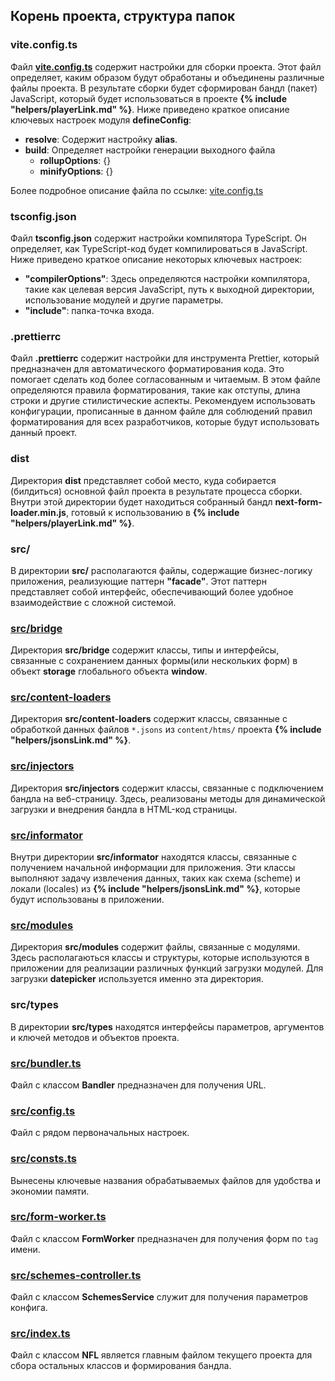## Корень проекта, структура папок

### vite.config.ts

Файл **[vite.config.ts](VITECONFIG.md)** содержит настройки для сборки проекта. Этот файл определяет, каким образом будут обработаны и объединены различные файлы проекта. В результате сборки будет сформирован бандл (пакет) JavaScript, который будет использоваться в проекте **{% include "helpers/playerLink.md" %}**. Ниже приведено краткое описание ключевых настроек модуля **defineConfig**:

- **resolve**: Содержит настройку **alias**.
- **build**: Определяет настройки генерации выходного файла
  - **rollupOptions**: {}
  - **minifyOptions**: {}

Более подробное описание файла по ссылке: [vite.config.ts](VITECONFIG.md)

### tsconfig.json

Файл **tsconfig.json** содержит настройки компилятора TypeScript. Он определяет, как TypeScript-код будет компилироваться в JavaScript. Ниже приведено краткое описание некоторых ключевых настроек:

- **"compilerOptions"**: Здесь определяются настройки компилятора, такие как целевая версия JavaScript, путь к выходной директории, использование модулей и другие параметры.
- **"include"**: папка-точка входа.

### .prettierrc

Файл **.prettierrc** содержит настройки для инструмента Prettier, который предназначен для автоматического форматирования кода. Это помогает сделать код более согласованным и читаемым. В этом файле определяются правила форматирования, такие как отступы, длина строки и другие стилистические аспекты. Рекомендуем использовать конфигурации, прописанные в данном файле для соблюдений правил форматирования для всех разработчиков, которые будут использовать данный проект.

### dist

Директория **dist** представляет собой место, куда собирается (билдиться) основной файл проекта в результате процесса сборки. Внутри этой директории будет находиться собранный бандл **next-form-loader.min.js**, готовый к использованию в **{% include "helpers/playerLink.md" %}**.

### src/
В директории **src/** располагаются файлы, содержащие бизнес-логику приложения, реализующие паттерн **"facade"**. Этот паттерн представляет собой интерфейс, обеспечивающий более удобное взаимодействие с сложной системой.

### [src/bridge](bridge/README.md)

Директория **src/bridge** содержит классы, типы и интерфейсы, связанные с сохранением данных формы(или нескольких форм) в объект **storage** глобального объекта **window**.

### [src/content-loaders](content-loaders/README.md)

Директория **src/content-loaders** содержит классы, связанные с обработкой данных файлов `*.jsons` из `content/htms/` проекта **{% include "helpers/jsonsLink.md" %}**.

### [src/injectors](injectors/README.md)

Директория **src/injectors** содержит классы, связанные с подключением бандла на веб-страницу. Здесь, реализованы методы для динамической загрузки и внедрения бандла в HTML-код страницы.

### [src/informator](informator/README.md)

Внутри директории **src/informator** находятся классы, связанные с получением начальной информации для приложения. Эти классы выполняют задачу извлечения данных, таких как схема (scheme) и локали (locales) из **{% include "helpers/jsonsLink.md" %}**, которые будут использованы в приложении.

### [src/modules](modules/README.md)

Директория **src/modules** содержит файлы, связанные с модулями. Здесь располагаються классы и структуры, которые используются в приложении для реализации различных функций загрузки модулей. Для загрузки **datepicker** используется именно эта директория.

### src/types

В директории **src/types** находятся интерфейсы параметров, аргументов и ключей методов и объектов проекта. 

### [src/bundler.ts](BUNDLER.md)

Файл с классом **Bandler** предназначен для получения URL.

### [src/config.ts](CONFIG.md)

Файл с рядом первоначальных настроек.

### [src/consts.ts](CONSTS.md)

Вынесены ключевые названия обрабатываемых файлов для удобства и экономии памяти. 

### [src/form-worker.ts](FORMWORKER.md)

Файл с классом **FormWorker** предназначен для получения форм по `tag` имени.

### [src/schemes-controller.ts](SCHEMESSERVICE.md)

Файл с классом **SchemesService** служит для получения параметров конфига.

### [src/index.ts](RUNFORM.md)

Файл с классом **NFL** является главным файлом текущего проекта для сбора остальных классов и формирования бандла.
